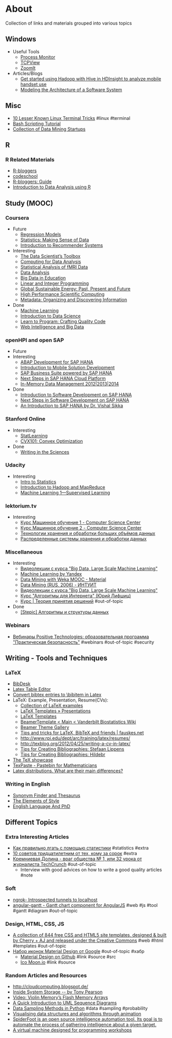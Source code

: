 # About

Collection of links and materials grouped into various topics

## Windows

* Useful Tools
    - [Process Monitor](https://docs.microsoft.com/en-us/sysinternals/downloads/procmon)
    - [TCPView](https://docs.microsoft.com/en-us/sysinternals/downloads/tcpview)
    - [ZoomIt](https://docs.microsoft.com/en-us/sysinternals/downloads/zoomit)
* Articles/Blogs
    - [Get started using Hadoop with Hive in HDInsight to analyze mobile handset use](http://azure.microsoft.com/en-us/documentation/articles/hdinsight-get-started/)
    - [Modeling the Architecture of a Software System](http://msdn.microsoft.com/en-us/library/vstudio/dd490886.aspx)

## Misc

* [10 Lesser Known Linux Terminal Tricks](https://linoxide.com/linux-how-to/lesser-known-linux-terminal-tricks/) #linux #terminal
* [Bash Scripting Tutorial](http://linuxconfig.org/bash-scripting-tutorial)
* [Collection of Data Mining Startups](https://angel.co/data-mining)

## R

### R Related Materials

* [R-bloggers](http://R-bloggers.com/)
* [codeschool](http://tryr.codeschool.com/)
* [R-bloggers: Guide](http://www.r-bloggers.com/the-guerilla-guide-to-r/)
* [Introduction to Data Analysis using R](http://bigdatauniversity.com/bdu-wp/bdu-course/introduction-to-data-analysis-using-r/)

## Study (MOOC)

### Coursera

* Future
    - [Regression Models](https://www.coursera.org/course/regmods)
    - [Statistics: Making Sense of Data](https://class.coursera.org/introstats-001/lecture)
    - [Introduction to Recommender Systems](https://class.coursera.org/recsys-001/class)
* Interesting
    - [The Data Scientist’s Toolbox](https://class.coursera.org/datascitoolbox-002)
    - [Computing for Data Analysis](https://class.coursera.org/compdata-003/class)
    - [Statistical Analysis of fMRI Data](https://class.coursera.org/fmri-001)
    - [Data Analysis](https://class.coursera.org/dataanalysis-002/class/index)
    - [Big Data in Education](https://class.coursera.org/bigdata-edu-001/class/index)
    - [Linear and Integer Programming](https://class.coursera.org/linearprogramming-001/class/index)
    - [Global Sustainable Energy: Past, Present and Future](https://class.coursera.org/globalenergy-001/class/index)
    - [High Performance Scientific Computing](https://class.coursera.org/scicomp-001/class/index)
    - [Metadata: Organizing and Discovering Information](https://class.coursera.org/metadata-001/class)
* Done
    - [Machine Learning](https://class.coursera.org/ml-004/class/index)
    - [Introduction to Data Science](https://class.coursera.org/datasci-001/class/index)
    - [Learn to Program: Crafting Quality Code](https://class.coursera.org/programming2-001/class/index)
    - [Web Intelligence and Big Data](https://class.coursera.org/bigdata-002/class/index)

### openHPI and open SAP

* Future
* Interesting
    - [ABAP Development for SAP HANA](https://open.sap.com/courses/a4h1)
    - [Introduction to Mobile Solution Development](https://open.sap.com/courses/3/progress)
    - [SAP Business Suite powered by SAP HANA](https://open.sap.com/courses/12/wiki/week-1-welcome?module_item_id=658)
    - [Next Steps in SAP HANA Cloud Platform](https://open.sap.com/course/hanacloud2#)
    - [In-Memory Data Management 2012|2013|2014](https://openhpi.de/courses/8/wiki/welcome)
* Done
    - [Introduction to Software Development on SAP HANA](https://open.sap.com/course/hana1)
    - [Next Steps in Software Development on SAP HANA](https://open.sap.com/courses/hana2)
    - [An Introduction to SAP HANA by Dr. Vishal Sikka](https://open.sap.com/course/hanaintro1)

### Stanford Online

* Interesting
    - [StatLearning](https://class.stanford.edu/courses/HumanitiesScience/StatLearning/Winter2014/info)
    - [CVX101: Convex Optimization](https://class.stanford.edu/courses/Engineering/CVX101/Winter2014/about)
* Done
    - [Writing in the Sciences](https://class.stanford.edu/courses/Medicine/SciWrite/Fall2013/info)

### Udacity

* Interesting
    - [Intro to Statistics](https://www.udacity.com/course/viewer#!/c-st101/l-48686797)
    - [Introduction to Hadoop and MapReduce](https://www.udacity.com/course/ud617)
    - [Machine Learning 1—Supervised Learning](https://www.udacity.com/course/viewer#!/c-ud675/l-684818868/m-640579193)

### lektorium.tv

* Interesting
    - [Курс Машинное обучение 1 - Computer Science Center](http://compscicenter.ru/program/course/machinelearning2012)
    - [Курс Машинное обучение 2 - Computer Science Center](http://compscicenter.ru/program/course/MachineLearningFall2012)
    - [Технологии хранения и обработки больших объёмов данных](http://www.lektorium.tv/course/?id=22932)
    - [Распределенные системы хранения и обработки данных](http://www.lektorium.tv/course/?id=22928)

### Miscellaneous

* Interesting
    - [Видеолекции с курса "Big Data, Large Scale Machine Learning"](http://igorsubbotin.blogspot.ru/2014/09/video-nyu-course-on-large-scale-machine.html)
    - [Machine Learning  by Yandex](http://shad.yandex.ru/lectures/machine_learning.xml)
    - [Data Mining with Weka MOOC - Material](http://www.cs.waikato.ac.nz/ml/weka/mooc/dataminingwithweka/)
    - [Data Mining (RUS, 2006) - ИНТУИТ](http://www.intuit.ru/studies/courses/6/6/info)
    - [Видеолекции с курса "Big Data, Large Scale Machine Learning"](http://igorsubbotin.blogspot.ru/2014/09/video-nyu-course-on-large-scale-machine.html)
    - [Курс "Алгоритмы для Интернета" (Юрий Лифшиц)](http://yury.name/internet/)
    - [Курс | Теория принятия решений](http://postnauka.ru/courses/28275) #out-of-topic
* Done
    - [[Stepic] Алгоритмы и структуры данных](https://stepic.org/course/%D0%90%D0%BB%D0%B3%D0%BE%D1%80%D0%B8%D1%82%D0%BC%D1%8B-%D0%B8-%D1%81%D1%82%D1%80%D1%83%D0%BA%D1%82%D1%83%D1%80%D1%8B-%D0%B4%D0%B0%D0%BD%D0%BD%D1%8B%D1%85-63/syllabus)

### Webinars

* [Вебинары Positive Technologies: образовательная программа "Практическая безопасность"](http://www.ptsecurity.ru/lab/webinars/#) #webinars #out-of-topic #security

## Writing - Tools and Techniques

### LaTeX

* [BibDesk](http://bibdesk.sourceforge.net/)
* [Latex Table Editor](http://truben.no/latex/table/)
* [Convert bibtex entries to \bibitem in Latex](http://fundamentalthinking.blogspot.de/2009/12/convert-bibtex-entries-to-bibitem-in.html)
* LaTeX: Example, Presentation, Resume(CVs):
    - [Collection of LaTeX examples](http://www.tug.org/texshowcase/)
    - [LaTeX Templates » Presentations](http://www.latextemplates.com/cat/presentations)
    - [LaTeX Templates](http://www.latextemplates.com/)
    - [BeamerTemplate < Main < Vanderbilt Biostatistics Wiki](http://biostat.mc.vanderbilt.edu/wiki/Main/BeamerTemplate)
    - [Beamer Theme Gallery](http://deic.uab.es/~iblanes/beamer_gallery/index.html)
    - [Tips and tricks for LaTeX, BibTeX and friends | fauskes.net](http://www.fauskes.net/nb/latextips/)
    - http://www.rpi.edu/dept/arc/training/latex/resumes/
    - http://texblog.org/2012/04/25/writing-a-cv-in-latex/
    - [Tips for Creating Bibliographies: Stefaan Lippens](http://stefaanlippens.net/bibentry)
    - [Tips for Creating Bibliographies: Hildebr](http://www.math.uiuc.edu/~hildebr/tex/bibliographies.html)
* [The TeX showcase](http://www.tug.org/texshowcase/)
* [TexPaste - Pastebin for Mathematicians](http://www.texpaste.com/)
* [Latex distributions. What are their main differences?](http://tex.stackexchange.com/questions/239199/latex-distributions-what-are-their-main-differences)

### Writing in English

* [Synonym Finder and Thesaurus](http://www.synonym.com/synonyms/)
* [The Elements of Style](http://en.wikipedia.org/wiki/The_Elements_of_Style)
* [English Language And PhD](http://vdmitriyev.github.io/blog/english-language-and-phd.html)

## Different Topics

### Extra Interesting Articles

* [Как правильно лгать с помощью статистики](http://habrahabr.ru/post/217545/) #statistics #extra
* [10 советов тридцатилетним от тех, кому за сорок](http://lifehacker.ru/2014/03/30/10-lessons-for-30/) #extra
* [Кремниевая Долина - враг общества № 1, или 32 урока от журналиста TechCrunch](http://yvision.kz/post/426586) #out-of-topic
    - Interview with good advices on how to write a good quality articles #note

### Soft

* [ngrok- Introspected tunnels to localhost](https://ngrok.com/)
* [angular-gantt - Gantt chart component for AngularJS](https://www.angular-gantt.com/demo/) #web #js #tool #gantt #diagram #out-of-topic

### Design, HTML, CSS, JS

* [A collection of 844 free CSS and HTML5 site templates, designed & built by Cherry + AJ and released under the Creative Commons](http://templated.co/) #web #html #templates #out-of-topic
* [Набор иконок Material Design от Google](http://habrahabr.ru/post/241117/) #out-of-topic #хабр
    - [Material Design on Github](https://github.com/google/material-design-icons) #link #source #src
    - [Ico Moon.io](https://icomoon.io/app/#/select) #link #source

### Random Articles and Resources

* http://cloudcomputing.blogspot.de/
* [Inside System Storage -- by Tony Pearson](https://www.ibm.com/developerworks/mydeveloperworks/blogs/InsideSystemStorage/?lang=en)
* [Video: Violin Memory’s Flash Memory Arrays](http://www.datacenterknowledge.com/archives/2012/12/12/video-violin-memorys-flash-memory-arrays/)
* [A Quick Introduction to UML Sequence Diagrams](http://www.tracemodeler.com/articles/a_quick_introduction_to_uml_sequence_diagrams/)
* [Data Sampling Methods in Python](https://github.com/aosabook/500lines/tree/master/sampler) #data #sampling #probability
* [Visualising data structures and algorithms through animation](http://visualgo.net/)
* [SpiderFoot is an open source intelligence automation tool. Its goal is to automate the process of gathering intelligence about a given target.](http://www.spiderfoot.net/info/)
* [A virtual machine designed for programming workshops](https://github.com/jpadilla/juicebox)
